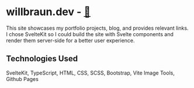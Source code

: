 # willbraun.dev - [:link:](https://willbraun.dev)

This site showcases my portfolio projects, blog, and provides relevant links. I chose SvelteKit so I could build the site with Svelte components and render them server-side for a better user experience.

## Technologies Used

SvelteKit, TypeScript, HTML, CSS, SCSS, Bootstrap, Vite Image Tools, Github Pages
